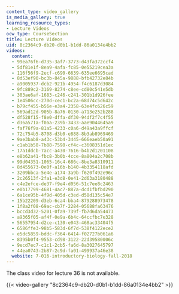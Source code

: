 ```yaml
---
content_type: video_gallery
is_media_gallery: true
learning_resource_types:
- Lecture Videos
ocw_type: CourseSection
title: Lecture Videos
uid: 8c2364c9-db20-d0b1-b1dd-86a0134e4bb2
videos:
  content:
  - 99ea76f6-d735-3af7-3773-d43fa372ccf4
  - 5df81e1f-8ea9-4afa-fc85-0e55219cea3a
  - 116f56f9-2ecf-c690-6639-635ee6695cad
  - 8d53ef90-bc3b-845a-9888-bfb42732e84b
  - a9005937-dcb2-921b-4954-f4c6187d3084
  - 9fc889c2-3169-8274-c8ee-cd80c541e5db
  - 303ae6af-1683-c246-c241-301b1d926fee
  - 1e4506cc-270d-cec1-bc2a-68d74c5d642c
  - b79cf455-b56e-e3a4-2358-63e4fc626c59
  - 569ad12d-905b-8a76-0130-a713e252b288
  - df528f15-f8e0-dffa-df30-94df2f7c4f55
  - d36a571a-f0aa-239b-3433-aae9044645a9
  - faf76f9a-81a5-4233-c0a6-d49a43a9ffcf
  - 72c754b5-8708-d3b0-e888-8b3ab8969469
  - 9ae3bab8-a43c-53b4-3445-666eaeb50a91
  - c1ab1b58-7b88-7598-cf4c-c3608351d1ec
  - 17a1ddcb-7acc-a430-7616-b4b2d1201108
  - e8b62a41-fbc8-3b0b-4cce-8a804a2c708b
  - 99d04351-1065-16c4-686c-8be3a8310911
  - 8d455673-0e0f-a16b-b140-4b3354118afd
  - 3209bbca-5e4e-a174-3a9b-f620f492e96c
  - 2c26513f-2fa1-e3d8-0e41-2d63a3180488
  - c4e2efce-de37-f9e4-d056-51c7ee8c2463
  - e0b17799-4681-4ac7-887a-dcd1fbfbd290
  - 6a1ce95b-4f9d-405d-c3ed-d58d135c54e7
  - 15b22209-d3eb-6ca4-bba4-879288973478
  - 1f8a2f08-69ac-cb7f-2284-05688fa63476
  - bccd3d32-5201-0fa9-739f-fb7d6da54473
  - a9365f05-af4f-0e9a-6b4c-64ccfbc7e328
  - 56557954-d2ce-c130-e043-468ac33404f5
  - 6586ffe3-98b5-583d-6f7d-538f4122ece2
  - e5dc5859-bddc-f364-6414-f02727b061a6
  - 8395b0f4-9553-cd98-3122-22d39580006c
  - 9ecd7ec7-c1c1-2cb5-fa6d-8a3027645797
  - 44ea0743-2b87-2c9d-fa01-499937a46e38
  website: 7-016-introductory-biology-fall-2018
---
```


The class video for lecture 36 is not available.

{{< video-gallery "8c2364c9-db20-d0b1-b1dd-86a0134e4bb2" >}}


